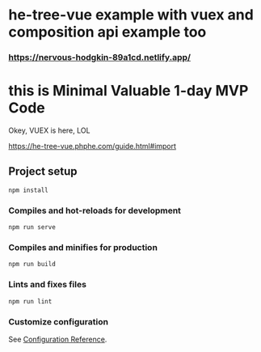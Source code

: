 # he-tree-vue example with vuex and composition api example too

### https://nervous-hodgkin-89a1cd.netlify.app/

# this is Minimal Valuable 1-day MVP Code
Okey, VUEX is here, LOL

https://he-tree-vue.phphe.com/guide.html#import

## Project setup
```
npm install
```

### Compiles and hot-reloads for development
```
npm run serve
```

### Compiles and minifies for production
```
npm run build
```

### Lints and fixes files
```
npm run lint
```

### Customize configuration
See [Configuration Reference](https://cli.vuejs.org/config/).
